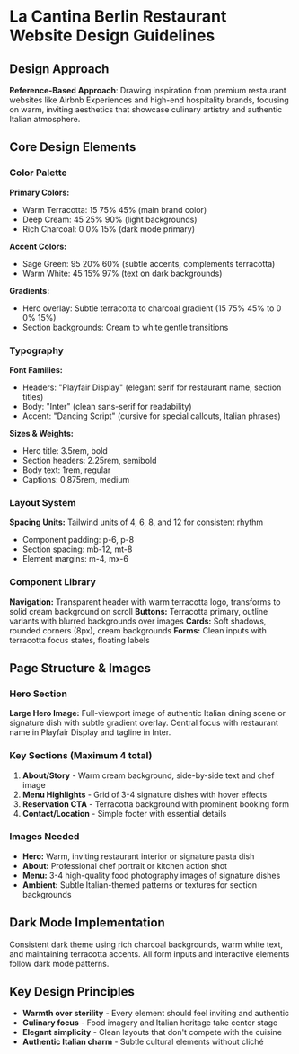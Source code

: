 # La Cantina Berlin Restaurant Website Design Guidelines

## Design Approach
**Reference-Based Approach**: Drawing inspiration from premium restaurant websites like Airbnb Experiences and high-end hospitality brands, focusing on warm, inviting aesthetics that showcase culinary artistry and authentic Italian atmosphere.

## Core Design Elements

### Color Palette
**Primary Colors:**
- Warm Terracotta: 15 75% 45% (main brand color)
- Deep Cream: 45 25% 90% (light backgrounds)
- Rich Charcoal: 0 0% 15% (dark mode primary)

**Accent Colors:**
- Sage Green: 95 20% 60% (subtle accents, complements terracotta)
- Warm White: 45 15% 97% (text on dark backgrounds)

**Gradients:**
- Hero overlay: Subtle terracotta to charcoal gradient (15 75% 45% to 0 0% 15%)
- Section backgrounds: Cream to white gentle transitions

### Typography
**Font Families:**
- Headers: "Playfair Display" (elegant serif for restaurant name, section titles)
- Body: "Inter" (clean sans-serif for readability)
- Accent: "Dancing Script" (cursive for special callouts, Italian phrases)

**Sizes & Weights:**
- Hero title: 3.5rem, bold
- Section headers: 2.25rem, semibold  
- Body text: 1rem, regular
- Captions: 0.875rem, medium

### Layout System
**Spacing Units:** Tailwind units of 4, 6, 8, and 12 for consistent rhythm
- Component padding: p-6, p-8
- Section spacing: mb-12, mt-8
- Element margins: m-4, mx-6

### Component Library
**Navigation:** Transparent header with warm terracotta logo, transforms to solid cream background on scroll
**Buttons:** Terracotta primary, outline variants with blurred backgrounds over images
**Cards:** Soft shadows, rounded corners (8px), cream backgrounds
**Forms:** Clean inputs with terracotta focus states, floating labels

## Page Structure & Images

### Hero Section
**Large Hero Image:** Full-viewport image of authentic Italian dining scene or signature dish with subtle gradient overlay. Central focus with restaurant name in Playfair Display and tagline in Inter.

### Key Sections (Maximum 4 total)
1. **About/Story** - Warm cream background, side-by-side text and chef image
2. **Menu Highlights** - Grid of 3-4 signature dishes with hover effects
3. **Reservation CTA** - Terracotta background with prominent booking form
4. **Contact/Location** - Simple footer with essential details

### Images Needed
- **Hero:** Warm, inviting restaurant interior or signature pasta dish
- **About:** Professional chef portrait or kitchen action shot
- **Menu:** 3-4 high-quality food photography images of signature dishes
- **Ambient:** Subtle Italian-themed patterns or textures for section backgrounds

## Dark Mode Implementation
Consistent dark theme using rich charcoal backgrounds, warm white text, and maintaining terracotta accents. All form inputs and interactive elements follow dark mode patterns.

## Key Design Principles
- **Warmth over sterility** - Every element should feel inviting and authentic
- **Culinary focus** - Food imagery and Italian heritage take center stage  
- **Elegant simplicity** - Clean layouts that don't compete with the cuisine
- **Authentic Italian charm** - Subtle cultural elements without cliché